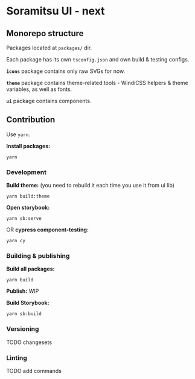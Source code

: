 # Soramitsu UI - next

## Monorepo structure

Packages located at `packages/` dir.

Each package has its own `tsconfig.json` and own build & testing configs.

**`icons`** package contains only raw SVGs for now.

**`theme`** package contains theme-related tools - WindiCSS helpers & theme variables, as well as fonts.

**`ui`** package contains components.

## Contribution

Use `yarn`.

**Install packages:**

```shell
yarn
```

### Development

**Build theme:** (you need to rebuild it each time you use it from ui lib)

```shell
yarn build:theme
```

**Open storybook:**

```shell
yarn sb:serve
```

OR **cypress component-testing:**

```shell
yarn cy
```

### Building & publishing

**Build all packages:**

```shell
yarn build
```

**Publish:** WIP

**Build Storybook:**

```shell
yarn sb:build
```

### Versioning

TODO changesets

### Linting

TODO add commands
